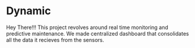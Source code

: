 # Dynamic
Hey There!!! This project revolves around real time monitoring and predictive maintenance.
We made centralized dashboard that consolidates all the data it recieves from the sensors.
